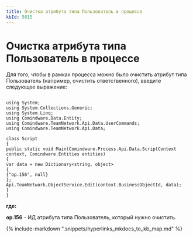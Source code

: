 ```yaml
---
title: Очистка атрибута типа Пользователь в процессе
kbId: 5015
---
```


# Очистка атрибута типа Пользователь в процессе

Для того, чтобы в рамках процесса можно было очистить атрибут типа Пользователь (например, очистить ответственного), введите следующее выражение:

```

using System;
using System.Collections.Generic;
using System.Linq;
using Comindware.Data.Entity;
using Comindware.TeamNetwork.Api.Data.UserCommands;
using Comindware.TeamNetwork.Api.Data;

class Script
{
public static void Main(Comindware.Process.Api.Data.ScriptContext context, Comindware.Entities entities)
{
var data = new Dictionary<string, object>
{
{"op.156", null}
};
Api.TeamNetwork.ObjectService.Edit(context.BusinessObjectId, data);
}
}

```

**где:**

**op.156** - ИД атрибута типа Пользователь, который нужно очистить.

{% include-markdown ".snippets/hyperlinks_mkdocs_to_kb_map.md" %}
